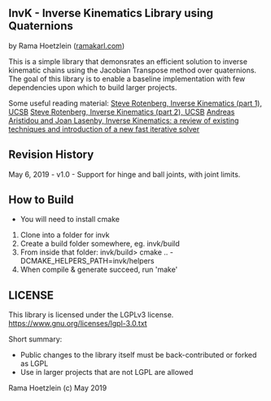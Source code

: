 

InvK - Inverse Kinematics Library using Quaternions
------------------------------------------------

by Rama Hoetzlein ([ramakarl.com](http://ramakarl.com))

This is a simple library that demonsrates an efficient solution to
inverse kinematic chains using the Jacobian Transpose method over
quaternions. The goal of this library is to enable a baseline 
implementation with few dependencies upon which to build larger projects.

Some useful reading material:
[Steve Rotenberg, Inverse Kinematics (part 1), UCSB](https://cseweb.ucsd.edu/classes/wi17/cse169-a/slides/CSE169_08.pdf)
[Steve Rotenberg, Inverse Kinematics (part 2), UCSB](https://cseweb.ucsd.edu/classes/wi17/cse169-a/slides/CSE169_09.pdf)
[Andreas Aristidou and Joan Lasenby, Inverse Kinematics: a review of existing techniques and introduction of a new fast iterative solver](http://www.andreasaristidou.com/publications/papers/CUEDF-INFENG,%20TR-632.pdf)

Revision History
--------
May 6, 2019 - v1.0 - Support for hinge and ball joints, with joint limits. 

How to Build
-------
* You will need to install cmake
1. Clone into a folder for invk
2. Create a build folder somewhere, eg. invk/build
3. From inside that folder: invk/build> cmake .. -DCMAKE_HELPERS_PATH=invk/helpers
4. When compile & generate succeed, run 'make'

LICENSE
-------
This library is licensed under the LGPLv3 license.
  https://www.gnu.org/licenses/lgpl-3.0.txt

Short summary:
- Public changes to the library itself must be back-contributed or forked as LGPL
- Use in larger projects that are not LGPL are allowed

Rama Hoetzlein (c) May 2019
